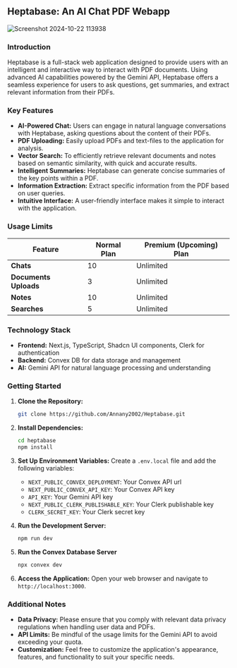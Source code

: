 ## Heptabase: An AI Chat PDF Webapp

![Screenshot 2024-10-22 113938](https://github.com/user-attachments/assets/527ec6c0-48ff-452f-8c60-f9c0d25050ba)

### Introduction

Heptabase is a full-stack web application designed to provide users with an intelligent and interactive way to interact with PDF documents. Using advanced AI capabilities powered by the Gemini API, Heptabase offers a seamless experience for users to ask questions, get summaries, and extract relevant information from their PDFs.

### Key Features

- **AI-Powered Chat:** Users can engage in natural language conversations with Heptabase, asking questions about the content of their PDFs.
- **PDF Uploading:** Easily upload PDFs and text-files to the application for analysis.
- **Vector Search:** To efficiently retrieve relevant documents and notes based on semantic similarity, with quick and accurate results.
- **Intelligent Summaries:** Heptabase can generate concise summaries of the key points within a PDF.
- **Information Extraction:** Extract specific information from the PDF based on user queries.
- **Intuitive Interface:** A user-friendly interface makes it simple to interact with the application.

### Usage Limits

| Feature               | Normal Plan | **Premium** (Upcoming) Plan |
| --------------------- | ----------- | --------------------------- |
| **Chats**             | 10          | Unlimited                   |
| **Documents Uploads** | 3           | Unlimited                   |
| **Notes**             | 10          | Unlimited                   |
| **Searches**          | 5           | Unlimited                   |

### Technology Stack

- **Frontend:** Next.js, TypeScript, Shadcn UI components, Clerk for authentication
- **Backend:** Convex DB for data storage and management
- **AI:** Gemini API for natural language processing and understanding

### Getting Started

1. **Clone the Repository:**
   ```bash
   git clone https://github.com/Annany2002/Heptabase.git
   ```
2. **Install Dependencies:**
   ```bash
   cd heptabase
   npm install
   ```
3. **Set Up Environment Variables:**
   Create a `.env.local` file and add the following variables:

   - `NEXT_PUBLIC_CONVEX_DEPLOYMENT`: Your Convex API url
   - `NEXT_PUBLIC_CONVEX_API_KEY`: Your Convex API key
   - `API_KEY`: Your Gemini API key
   - `NEXT_PUBLIC_CLERK_PUBLISHABLE_KEY`: Your Clerk publishable key
   - `CLERK_SECRET_KEY`: Your Clerk secret key

4. **Run the Development Server:**

   ```bash
   npm run dev
   ```

5. **Run the Convex Database Server**

   ```bash
   npx convex dev
   ```

6. **Access the Application:**
   Open your web browser and navigate to `http://localhost:3000`.

### Additional Notes

- **Data Privacy:** Please ensure that you comply with relevant data privacy regulations when handling user data and PDFs.
- **API Limits:** Be mindful of the usage limits for the Gemini API to avoid exceeding your quota.
- **Customization:** Feel free to customize the application's appearance, features, and functionality to suit your specific needs.
